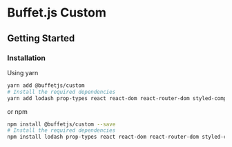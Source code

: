 # Buffet.js Custom

## Getting Started

### Installation

Using yarn

```bash
yarn add @buffetjs/custom
# Install the required dependencies
yarn add lodash prop-types react react-dom react-router-dom styled-components
```

or npm

```bash
npm install @buffetjs/custom --save
# Install the required dependencies
npm install lodash prop-types react react-dom react-router-dom styled-components --save
```
